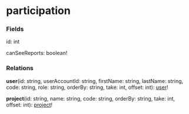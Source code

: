 # participation

### Fields

id: int

canSeeReports: boolean!

### Relations

**user**(id: string, userAccountId: string, firstName: string, lastName: string, code: string, role: string, orderBy: string, take: int, offset: int): [user](schema/objects/user.md)!

**project**(id: string, name: string, code: string, orderBy: string, take: int, offset: int): [project](schema/objects/project.md)!

